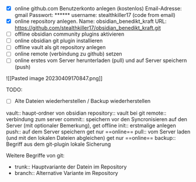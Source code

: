 
- [x] online github.com Benutzerkonto anlegen (kostenlos)
      Email-Adresse: gmail
      Passwort: ******
      username: stealthkiller17
      (code from email)
- [x] online repository anlegen.
      Name: obsidian_benedikt_kraft
      URL: https://github.com/stealthkiller17/obsidian_benedikt_kraft.git
- [ ] offline obsidian community plugins aktivieren
- [ ] online obsidian git plugin installieren
- [ ] offline vault als git repository anlegen
- [ ] online remote (verbindung zu github) setzen
- [ ] online erstes vom Server herunterladen (pull) und auf Server speichern (push)

![[Pasted image 20230409170847.png]]

TODO:
- [ ]  Alte Dateien wiederherstellen / Backup wiederherstellen

vault:: haupt-ordner von obsidian
repository:: vault bei git
remote:: verbindung zum server
commit:: speichern vor den Syncronisieren auf den Server (mit optionaler Bemerkung), get offline
init:: erstmalige anlegen
push:: auf dem Server speichern get nur ==online==
pull:: vom Server laden (und mit den lokalen Dateien abgleichen) get nur ==online==
backup:: Begriff aus dem git-plugin lokale Sicherung 

Weitere Begriffe von git:
- trunk:: Hauptvariante der Datein im Repository
- branch:: Alternative Variante im Repository 
